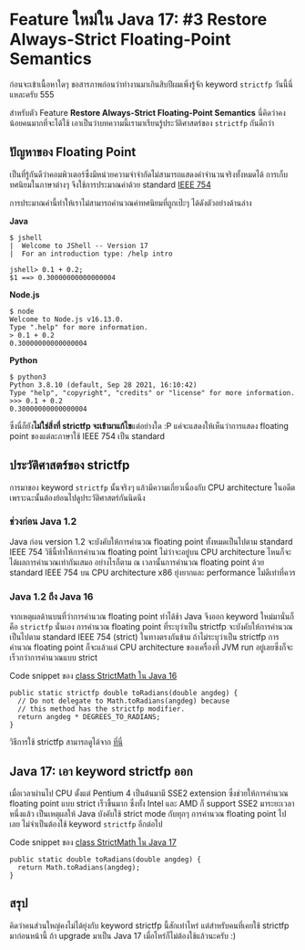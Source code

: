 # Feature ใหม่ใน Java 17: #3 Restore Always-Strict Floating-Point Semantics

ก่อนจะเข้าเนื้อหาใดๆ ขอสารภาพก่อนว่าทำงานมาเกินสิบปีผมเพิ่งรู้จัก keyword `strictfp` วันนี้นี่แหละครับ 555

สำหรับตัว Feature **Restore Always-Strict Floating-Point Semantics** นี่คิดว่าคงน้อยคนมากที่จะได้ใช้ เอาเป็นว่าบทความนี้เรามาเรียนรู้ประวัติศาสตร์ของ `strictfp` กันดีกว่า

## ปัญหาของ Floating Point
เป็นที่รู้กันดีว่าคอมพิวเตอร์ซึ่งมีหน่วยความจำจำกัดไม่สามารถแสดงค่าจำนวนจริงทั้งหมดได้ การเก็บทศนิยมในภาษาต่างๆ 
จึงใช้การประมาณค่าด้วย standard [IEEE 754](https://en.wikipedia.org/wiki/IEEE_754)

การประมาณค่านี้ทำให้เราไม่สามารถคำนวณค่าทศนิยมที่ถูกเป๊ะๆ ได้ดังตัวอย่างด้านล่าง

**Java**
```
$ jshell
|  Welcome to JShell -- Version 17
|  For an introduction type: /help intro

jshell> 0.1 + 0.2;
$1 ==> 0.30000000000000004
```
**Node.js**
```
$ node
Welcome to Node.js v16.13.0.
Type ".help" for more information.
> 0.1 + 0.2
0.30000000000000004
```
**Python**
```
$ python3
Python 3.8.10 (default, Sep 28 2021, 16:10:42) 
Type "help", "copyright", "credits" or "license" for more information.
>>> 0.1 + 0.2
0.30000000000000004
```

ซึ่งนี่ก็ยัง**ไม่ใช่สิ่งที่ strictfp จะเข้ามาแก้ไข**แต่อย่างใด :P
แค่จะแสดงให้เห็นว่าการแสดง floating point ของแต่ละภาษาใช้ IEEE 754 เป็น standard

## ประวัติศาสตร์ของ strictfp
การมาของ keyword `strictfp` นั้นจริงๆ แล้วมีความเกี่ยวเนื่องกับ CPU architecture ในอดีต เพราะฉะนั้นต้องย้อนไปดูประวัติศาสตร์กันนิดนึง

### ช่วงก่อน Java 1.2
Java ก่อน version 1.2 จะบังคับให้การคำนวณ floating point ทั้งหมดเป็นไปตาม standard IEEE 754
วิธีนี้ทำให้การคำนวณ floating point ไม่ว่าจะอยู่บน CPU architecture ไหนก็จะได้ผลการคำนวณเท่ากันเสมอ
อย่างไรก็ตาม ณ เวลานั้นการคำนวณ floating point ด้วย standard IEEE 754 บน CPU architecture x86
ยุ่งยากและ performance ไม่ดีเท่าที่ควร

### Java 1.2 ถึง Java 16
จากเหตุผลด้านบนที่ว่าการคำนวณ floating point ทำได้ช้า Java จึงออก keyword ใหม่มานั่นก็คือ `strictfp` นั่นเอง
การคำนวณ floating point ที่ระบุว่าเป็น strictfp จะบังคับให้การคำนวณเป็นไปตาม standard IEEE 754 (strict)
ในทางตรงกันข้าม ถ้าไม่ระบุว่าเป็น strictfp การคำนวณ floating point ก็จะแล้วแต่ CPU architecture ของเครื่องที่
JVM run อยู่เลยซึ่งก็จะเร็วกว่าการคำนวณแบบ strict

Code snippet ของ [class StrictMath ใน Java 16](https://github.com/openjdk/jdk16/blob/4de3a6be9e60b9676f2199cd18eadb54a9d6e3fe/src/java.base/share/classes/java/lang/StrictMath.java#L81)
```
public static strictfp double toRadians(double angdeg) {
  // Do not delegate to Math.toRadians(angdeg) because
  // this method has the strictfp modifier.
  return angdeg * DEGREES_TO_RADIANS;
}
```

วิธีการใช้ strictfp สามารถดูได้จาก [ที่นี่](https://www.baeldung.com/java-strictfp)

## Java 17: เอา keyword strictfp ออก
เมื่อเวลาผ่านไป CPU ตั้งแต่ Pentium 4 เป็นต้นมามี SSE2 extension ซึ่งช่วยให้การคำนวณ floating point แบบ strict เร็วขึ้นมาก ซึ่งทั้ง
Intel และ AMD ก็ support SSE2 มาระยะเวลาหนึ่งแล้ว เป็นเหตุผลให้ Java บังคับใช้ strict mode กับทุกๆ การคำนวณ floating point ไปเลย
ไม่จำเป็นต้องใช้ keyword `strictfp` อีกต่อไป

Code snippet ของ [class StrictMath ใน Java 17](https://github.com/openjdk/jdk17/blob/74007890bb9a3fa3a65683a3f480e399f2b1a0b6/src/java.base/share/classes/java/lang/StrictMath.java#L89)
```
public static double toRadians(double angdeg) {
  return Math.toRadians(angdeg);
}
```

## สรุป
คิดว่าคนส่วนใหญ่คงไม่ได้ยุ่งกับ keyword strictfp นี้สักเท่าไหร่ แต่สำหรับคนที่เคยใช้ strictfp มาก่อนหน้านี้ ถ้า upgrade มาเป็น
Java 17 เมื่อไหร่ก็ไม่ต้องใช้แล้วนะครับ :)

